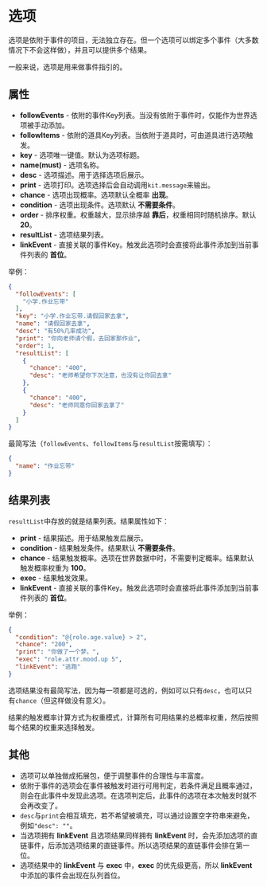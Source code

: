 # 选项

选项是依附于事件的项目，无法独立存在。但一个选项可以绑定多个事件（大多数情况下不会这样做），并且可以提供多个结果。

一般来说，选项是用来做事件指引的。

## 属性

- __followEvents__ - 依附的事件Key列表。当没有依附于事件时，仅能作为世界选项被手动添加。
- __followItems__ - 依附的道具Key列表。当依附于道具时，可由道具进行选项触发。
- __key__ - 选项唯一键值。默认为选项标题。
- __name(must)__ - 选项名称。
- __desc__ - 选项描述。用于选择选项后展示。
- __print__ - 选项打印。选项选择后会自动调用`kit.message`来输出。
- __chance__ - 选项出现概率。选项默认全概率 __出现__。
- __condition__ - 选项出现条件。选项默认 __不需要条件__。
- __order__ - 排序权重。权重越大，显示排序越 __靠后__，权重相同时随机排序。默认 __20__。
- __resultList__ - 选项结果列表。
- __linkEvent__ - 直接关联的事件Key。触发此选项时会直接将此事件添加到当前事件列表的 __首位__。

举例：

```json
{
  "followEvents": [
    "小学.作业忘带"
  ],
  "key": "小学.作业忘带.请假回家去拿",
  "name": "请假回家去拿",
  "desc": "有50%几率成功",
  "print": "你向老师请个假，去回家那作业",
  "order": 1,
  "resultList": [
    {
      "chance": "400",
      "desc": "老师希望你下次注意，也没有让你回去拿"
    },
    {
      "chance": "400",
      "desc": "老师同意你回家去拿了"
    }
  ]
}
```

最简写法（`followEvents`、`followItems`与`resultList`按需填写）：

```json
{
  "name": "作业忘带"
}
```

## 结果列表

`resultList`中存放的就是结果列表。结果属性如下：

- __print__ - 结果描述。用于结果触发后展示。
- __condition__ - 结果触发条件。结果默认 __不需要条件__。
- __chance__ - 结果触发概率。选项在世界数据中时，不需要判定概率。结果默认触发概率权重为 __100__。
- __exec__ - 结果触发效果。
- __linkEvent__ - 直接关联的事件Key。触发此选项时会直接将此事件添加到当前事件列表的 __首位__。

举例：

```json
{
  "condition": "@{role.age.value} > 2",
  "chance": "200",
  "print": "你做了一个梦。",
  "exec": "role.attr.mood.up 5",
  "linkEvent": "逃跑"
}
```

选项结果没有最简写法，因为每一项都是可选的，例如可以只有`desc`，也可以只有`chance`（但这样做没有意义）。

结果的触发概率计算方式为权重模式，计算所有可用结果的总概率权重，然后按照每个结果的权重来选择触发。

## 其他

- 选项可以单独做成拓展包，便于调整事件的合理性与丰富度。
- 依附于事件的选项会在事件被触发时进行可用判定，若条件满足且概率通过，则会在此事件中发现此选项。在选项判定后，此事件的选项在本次触发时就不会再改变了。
- `desc`与`print`会相互填充，若不希望被填充，可以通过设置空字符串来避免，例如`"desc": ""`。
- 当选项拥有 __linkEvent__ 且选项结果同样拥有 __linkEvent__ 时，会先添加选项的直链事件，后添加选项结果的直链事件。所以选项结果的直链事件会排在第一位。
- 选项结果中的 __linkEvent__ 与 __exec__ 中，__exec__ 的优先级更高，所以 __linkEvent__ 中添加的事件会出现在队列首位。